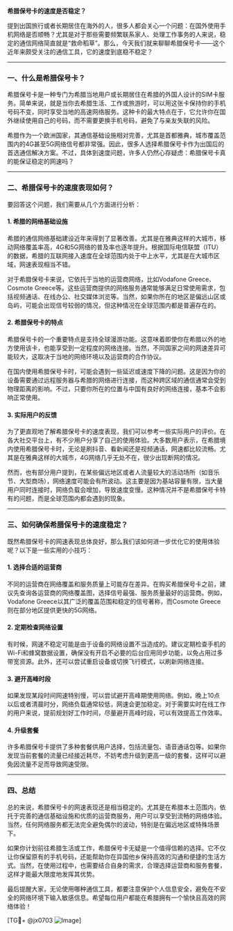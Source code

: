 **希腊保号卡的速度是否稳定？**

提到出国旅行或者长期居住在海外的人，很多人都会关心一个问题：在国外使用手机网络是否顺畅？尤其是对于那些需要频繁联系家人、处理工作事务的人来说，稳定的通信网络简直就是“救命稻草”。那么，今天我们就来聊聊希腊保号卡——这个近年来颇受关注的通信工具，它的速度到底稳不稳定？

---

### 一、什么是希腊保号卡？

希腊保号卡是一种专门为希腊当地用户或长期居住在希腊的外国人设计的SIM卡服务。简单来说，就是当你去希腊生活、工作或旅游时，可以用这张卡保持你的手机号码不变，同时享受当地的高速网络服务。这种卡的最大特点在于，它允许你在国外继续使用自己的号码，而不需要更换手机号码，避免了与亲友失联的风险。

希腊作为一个欧洲国家，其通信基础设施相对完善，尤其是首都雅典，城市覆盖范围内的4G甚至5G网络信号都非常强。因此，很多人选择希腊保号卡作为出国后的首选通信解决方案。不过，具体到速度问题，许多人仍然心存疑虑：希腊保号卡真的能保证稳定的网速吗？

---

### 二、希腊保号卡的速度表现如何？

要回答这个问题，我们需要从几个方面进行分析：

#### 1. **希腊的网络基础设施**
希腊的通信网络基础建设近年来得到了显著改善。尤其是在雅典这样的大城市，移动网络覆盖率高，4G和5G网络的普及率也逐年提升。根据国际电信联盟（ITU）的数据，希腊的互联网接入速度在全球范围内处于中上水平，尤其是在大城市区域，网速表现相当不错。

对于希腊保号卡来说，它依托于当地的运营商网络，比如Vodafone Greece、Cosmote Greece等。这些运营商提供的网络服务通常能够满足日常使用需求，包括视频通话、在线办公、社交媒体浏览等。当然，如果你所在的地区是偏远山区或岛屿，可能会出现信号较弱的情况，但这种情况在全球范围内都是普遍存在的。

#### 2. **希腊保号卡的特点**
希腊保号卡的一个重要特点是支持全球漫游功能。这意味着即使你在希腊以外的地方使用该卡，也能享受到一定程度的网络连接。当然，不同国家之间的网速差异可能较大，这取决于当地的网络环境以及运营商的合作协议。

在国内使用希腊保号卡时，可能会遇到一些延迟或速度下降的问题。这是因为你的设备需要通过远程服务器与希腊的网络进行连接，而这种跨区域的通信通常会受到物理距离的影响。不过，只要你所在的位置与中国有良好的网络连接，基本不会影响正常使用。

#### 3. **实际用户的反馈**
为了更直观地了解希腊保号卡的速度表现，我们可以参考一些实际用户的评价。在各大社交平台上，有不少用户分享了自己的使用体验。大多数用户表示，在希腊境内使用希腊保号卡时，无论是刷抖音、看新闻还是视频通话，网速都比较流畅。尤其是在雅典这样的大城市，4G网络几乎无处不在，很少出现断网的情况。

然而，也有部分用户提到，在某些偏远地区或者人流量较大的活动场所（如音乐节、大型商场），网络速度可能会有所波动。这主要是因为基站容量有限，当大量用户同时连接时，网络负载会增加，导致速度变慢。这种情况并不是希腊保号卡特有的问题，而是全球范围内都会遇到的现象。

---

### 三、如何确保希腊保号卡的速度稳定？

既然希腊保号卡的网速表现总体良好，那么我们该如何进一步优化它的使用体验呢？以下是一些实用的小技巧：

#### 1. **选择合适的运营商**
不同的运营商在网络覆盖和服务质量上可能存在差异。在购买希腊保号卡之前，建议先查询各运营商的网络覆盖图，选择信号最强、服务质量最好的运营商。例如，Vodafone Greece以其广泛的覆盖范围和稳定的信号著称，而Cosmote Greece则在部分地区提供更快的5G网络。

#### 2. **定期检查网络设置**
有时候，网速不稳定可能是由于设备的网络设置不当造成的。建议定期检查手机的Wi-Fi和蜂窝数据设置，确保没有开启不必要的后台应用同步功能，以免占用过多带宽资源。此外，还可以尝试重启设备或切换飞行模式，以刷新网络连接。

#### 3. **避开高峰时段**
如果发现某段时间网速特别慢，可以尝试避开高峰期使用网络。例如，晚上10点以后或者清晨时分，网络负载通常较低，网速会更加稳定。对于需要实时在线工作的用户来说，提前规划好工作时间，尽量避开高峰时段，可以有效提高工作效率。

#### 4. **升级套餐**
许多希腊保号卡提供了多种套餐供用户选择，包括流量包、语音通话包等。如果你发现当前套餐的流量已经接近耗尽，不妨考虑升级到更高一级的套餐，这样可以避免因流量不足而导致网速受限。

---

### 四、总结

总的来说，希腊保号卡的网速表现还是相当稳定的。尤其是在希腊本土范围内，依托于完善的通信基础设施和优质的运营商服务，用户可以享受到流畅的网络体验。当然，任何网络服务都无法完全避免偶尔的波动，特别是在偏远地区或特殊场景下。

如果你计划前往希腊生活或工作，希腊保号卡无疑是一个值得信赖的选择。它不仅让你保留原有的手机号码，还能帮助你在异国他乡保持高效的沟通和便捷的生活方式。当然，在使用过程中，也需要结合自身的需求，合理选择运营商和服务套餐，这样才能最大限度地发挥其优势。

最后提醒大家，无论使用哪种通信工具，都要注意保护个人信息安全，避免在不安全的网络环境下输入敏感信息。希望每位用户都能在希腊拥有一个愉快且高效的网络体验！

[TG💪+ @jx0703 ![Image](https://github.com/user-attachments/assets/dbca1d08-cadb-493c-b0ec-ad6f7a83f270)]